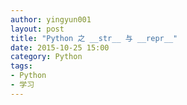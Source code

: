 ```yaml
---
author: yingyun001
layout: post
title: "Python 之 __str__ 与 __repr__"
date: 2015-10-25 15:00
category: Python
tags:
- Python
- 学习
---
```


